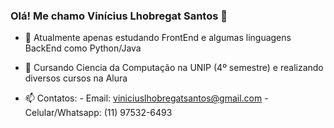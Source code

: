 ### Olá! Me chamo Vinícius Lhobregat Santos 👋

- 🔭 Atualmente apenas estudando FrontEnd e algumas linguagens BackEnd como Python/Java

- 🌱 Cursando Ciencia da Computação na UNIP (4º semestre) e realizando diversos cursos na Alura 

- 📫 Contatos: 
      - Email: viniciuslhobregatsantos@gmail.com
      - Celular/Whatsapp: (11) 97532-6493

